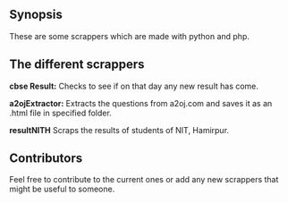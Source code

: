 ## Synopsis

These are some scrappers which are made with python and php.

## The different scrappers

**cbse Result:** Checks to see if on that day any new result has come.

**a2ojExtractor:** Extracts the questions from a2oj.com and saves it as an .html file in specified folder.

**resultNITH** Scraps the results of students of NIT, Hamirpur.

## Contributors

Feel free to contribute to the current ones or add any new scrappers that might be useful to someone.

